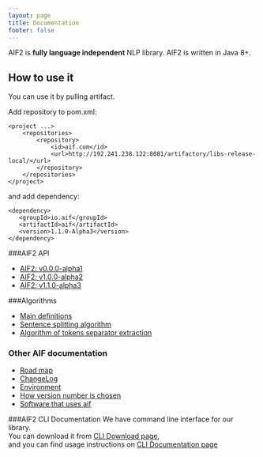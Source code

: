 ```yaml
---
layout: page
title: Documentation
footer: false
---
```

 
AIF2 is **fully language independent** NLP library. AIF2 is written in Java 8+. 

## How to use it

You can use it by pulling artifact. 

Add repository to pom.xml:

    <project ...>
        <repositories>
            <repository>
                <id>aif.com</id>
                <url>http://192.241.238.122:8081/artifactory/libs-release-local/</url>
            </repository>
        </repositories>
    </project>

and add dependency:

    <dependency>
       <groupId>io.aif</groupId>
       <artifactId>aif</artifactId>
       <version>1.1.0-Alpha3</version>
    </dependency> 
 
###AIF2 API
* [AIF2: v0.0.0-alpha1](/docs/aif2-lib/alpha1/)
* [AIF2: v1.0.0-alpha2](/docs/aif2-lib/alpha2/)
* [AIF2: v1.1.0-alpha3](/docs/aif2-lib/alpha3/)

###Algorithms
* [Main definitions](./algorithm/main-definitions.html)
* [Sentence splitting algorithm](./algorithm/sentence-splitting.html)
* [Algorithm of tokens separator extraction](./algorithm/token-separator-extraction.html)

### Other AIF documentation
* [Road map](./common/road-map.html)
* [ChangeLog](./common/changelog.html)
* [Environment](./common/environment.html)
* [How version number is chosen](./common/how-version-number-is-chosen.htrml)
* [Software that uses aif](./common/software-that-uses-aif.html)

###AIF2 CLI Documentation
We have command line interface for our library.  
You can download it from [CLI Download page](/downloads/cli.html "CLI Download page"),  
and you can find usage instructions on [CLI Documentation page](/docs/aif-cli/ "CLI Documentation page")
